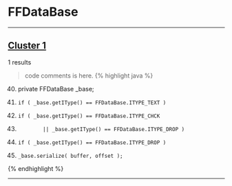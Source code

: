 # FFDataBase

***

## [Cluster 1](./1)
1 results
> code comments is here.
{% highlight java %}
40. private FFDataBase _base;
102.     if ( _base.getIType() == FFDataBase.ITYPE_TEXT )
112.     if ( _base.getIType() == FFDataBase.ITYPE_CHCK
113.             || _base.getIType() == FFDataBase.ITYPE_DROP )
139.     if ( _base.getIType() == FFDataBase.ITYPE_DROP )
200.     _base.serialize( buffer, offset );
{% endhighlight %}

***

